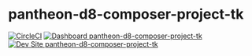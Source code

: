 # pantheon-d8-composer-project-tk

[![CircleCI](https://circleci.com/gh/sparklingrobots/pantheon-d8-composer-project-tk.svg?style=shield)](https://circleci.com/gh/sparklingrobots/pantheon-d8-composer-project-tk)
[![Dashboard pantheon-d8-composer-project-tk](https://img.shields.io/badge/dashboard-pantheon_d8_composer_project_tk-yellow.svg)](https://dashboard.pantheon.io/sites/399aa65a-6e55-43fc-bc1a-072c581bc68c#dev/code)
[![Dev Site pantheon-d8-composer-project-tk](https://img.shields.io/badge/site-pantheon_d8_composer_project_tk-blue.svg)](http://dev-pantheon-d8-composer-project-tk.pantheonsite.io/)